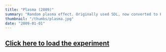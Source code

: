 ```yaml
---
title: "Plasma (2009)"
summary: "Random plasma effect. Originally used SDL, now converted to HTML5/Canvas. Added extra formulas and palettes."
thumbnail: "/thumbs/plasma.jpg"
date: "2009-01-01"
---
```


## [Click here to load the experiment](/inc/plasma)